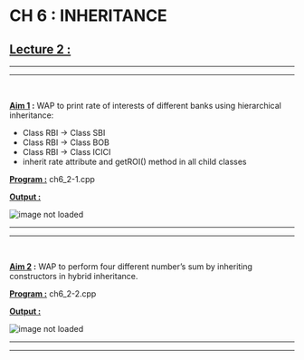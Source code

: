 CH 6 : INHERITANCE
=========================

## **<u>Lecture 2 :**</u>
***
*** 
<br>

**<u>Aim 1</u> :** WAP to print rate of interests of different banks using
hierarchical inheritance:
- Class RBI -> Class SBI
- Class RBI -> Class BOB
- Class RBI -> Class ICICI
- inherit rate attribute and getROI() method in all child
classes

**<u>Program :</u>** ch6_2-1.cpp

**<u>Output :</u>**

![image not loaded]()

***
***
<br>

**<u>Aim 2</u> :** WAP to perform four different number’s sum by
inheriting constructors in hybrid inheritance.

**<u>Program :</u>** ch6_2-2.cpp

**<u>Output :</u>**

![image not loaded]()

***
***